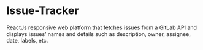 # Issue-Tracker
ReactJs responsive web platform that fetches issues from a GitLab API and displays issues’ names and details such as description, owner, assignee, date, labels, etc.
